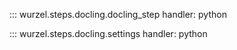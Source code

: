 ::: wurzel.steps.docling.docling_step
    handler: python


::: wurzel.steps.docling.settings
    handler: python